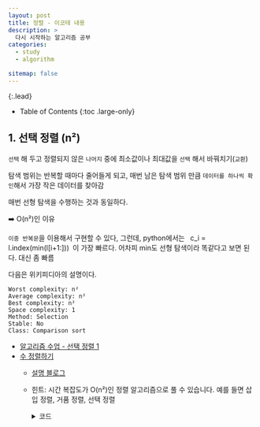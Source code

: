 ```yaml
---
layout: post
title: 정렬 - 이코테 내용
description: >
  다시 시작하는 알고리즘 공부
categories:
  - study
  - algorithm

sitemap: false
---
```



{:.lead}



- Table of Contents
{:toc .large-only}
## 1. 선택 정렬 (n²)
`선택` 해 두고 정렬되지 않은 `나머지` 중에 최소값이나 최대값을 `선택` 해서 바꿔치기(`교환`)

탐색 범위는 반복할 때마다 줄어들게 되고, 매번 남은 탐색 범위 만큼 `데이터를 하나씩 확인`해서 가장 작은 데이터를 찾아감

매번 선형 탐색을 수행하는 것과 동일하다.

➡️ O(n²)인 이유

`이중 반복문`을 이용해서 구현할 수 있다, 그런데, python에서는 ` `c_i = l.index(min(l[i+1:]))` `이 가장 빠르다. 어차피 min도 선형 탐색이라 똑같다고 보면 된다. 대신 좀 빠름

다음은 위키피디아의 설명이다.

```
Worst complexity: n²
Average complexity: n²
Best complexity: n²
Space complexity: 1
Method: Selection
Stable: No
Class: Comparison sort
```

- [알고리즘 수업 - 선택 정렬 1](https://www.acmicpc.net/problem/23881)
- [수 정렬하기](https://www.acmicpc.net/problem/2750)
    - [설명 블로그](https://joylee-developer.tistory.com/91)    
    - 힌트: 시간 복잡도가 O(n²)인 정렬 알고리즘으로 풀 수 있습니다. 예를 들면 삽입 정렬, 거품 정렬, 선택 정렬
        <details>
        <summary>코드</summary>
        <div markdown="1">

        ```python
        import sys
        input = sys.stdin.readline

        n = int(input())
        l = [int(input()) for _ in range(n)]
        # print(n,l)

        for i in range(n-1):                        # 마지막 인덱스 직전까지 탐색
            g = l[i]                                # 현재 값 보관  -> 항상 보관은 하나만 하면 된다.
            c_i = l.index(min(l[i+1:]))             # i+1 부터 끝까지 중에 가장 작은 인덱스 추출    -> list는 역시 내장 함수가 가장 빠르다
            if g <= l[c_i]:
                pass
            else:
                l[i] = l[c_i]
                l[c_i] = g
        print('\n'.join([str(i) for i in l]))
        ```
        </div>
        </details>
